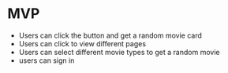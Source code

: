 # MVP
- Users can click the button and get a random movie card
- Users can click to view different pages 
- Users can select different movie types to get a random movie 
- users can sign in 
